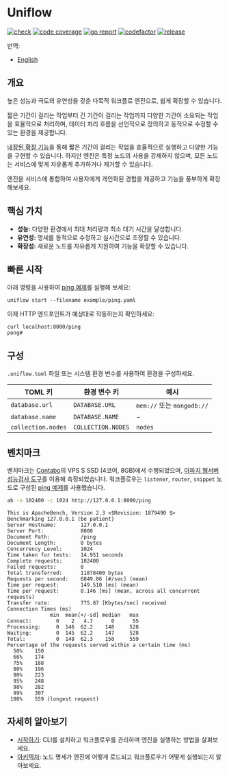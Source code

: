 # Uniflow

[![check][repo_check_img]][repo_check_url]
[![code coverage][go_code_coverage_img]][go_code_coverage_url]
[![go report][go_report_img]][go_report_url]
[![codefactor][repo_codefactor_img]][repo_codefactor_url]
[![release][repo_releases_img]][repo_releases_url]

번역:
  - [English](./README.md)

## 개요

높은 성능과 극도의 유연성을 갖춘 다목적 워크플로 엔진으로, 쉽게 확장할 수 있습니다.

짧은 기간이 걸리는 작업부터 긴 기간이 걸리는 작업까지 다양한 기간이 소요되는 작업을 효율적으로 처리하며, 데이터 처리 흐름을 선언적으로 정의하고 동적으로 수정할 수 있는 환경을 제공합니다.

[내장된 확장 기능](./ext/README_kr.md)을 통해 짧은 기간이 걸리는 작업을 효율적으로 실행하고 다양한 기능을 구현할 수 있습니다. 하지만 엔진은 특정 노드의 사용을 강제하지 않으며, 모든 노드는 서비스에 맞게 자유롭게 추가하거나 제거할 수 있습니다.

엔진을 서비스에 통합하여 사용자에게 개인화된 경험을 제공하고 기능을 풍부하게 확장해보세요.

## 핵심 가치

- **성능:** 다양한 환경에서 최대 처리량과 최소 대기 시간을 달성합니다.
- **유연성:** 명세를 동적으로 수정하고 실시간으로 조정할 수 있습니다.
- **확장성:** 새로운 노드를 자유롭게 지원하여 기능을 확장할 수 있습니다.

## 빠른 시작

아래 명령을 사용하여 [ping 예제](./examples/ping.yaml)를 실행해 보세요:

```shell
uniflow start --filename example/ping.yaml
```

이제 HTTP 엔드포인트가 예상대로 작동하는지 확인하세요:

```shell
curl localhost:8000/ping
pong#
```

## 구성

`.uniflow.toml` 파일 또는 시스템 환경 변수를 사용하여 환경을 구성하세요.

| TOML 키            | 환경 변수 키          | 예시                       |
|--------------------|--------------------|---------------------------|
| `database.url`     | `DATABASE.URL`     | `mem://` 또는 `mongodb://` |
| `database.name`    | `DATABASE.NAME`    | -                         |
| `collection.nodes` | `COLLECTION.NODES` | `nodes`                   |

## 벤치마크

벤치마크는 [Contabo](https://contabo.com/)의 VPS S SSD (4코어, 8GB)에서 수행되었으며, [아파치 웹서버 성능검사 도구](https://httpd.apache.org/docs/2.4/programs/ab.html)를 이용해 측정되었습니다. 워크플로우는 `listener`, `router`, `snippet` 노드로 구성된 [ping 예제](./examples/ping.yaml)를 사용했습니다.

```sh
ab -n 102400 -c 1024 http://127.0.0.1:8000/ping
```

```
This is ApacheBench, Version 2.3 <$Revision: 1879490 $>
Benchmarking 127.0.0.1 (be patient)
Server Hostname:        127.0.0.1
Server Port:            8000
Document Path:          /ping
Document Length:        0 bytes
Concurrency Level:      1024
Time taken for tests:   14.951 seconds
Complete requests:      102400
Failed requests:        0
Total transferred:      11878400 bytes
Requests per second:    6849.06 [#/sec] (mean)
Time per request:       149.510 [ms] (mean)
Time per request:       0.146 [ms] (mean, across all concurrent requests)
Transfer rate:          775.87 [Kbytes/sec] received
Connection Times (ms)
              min  mean[+/-sd] median   max
Connect:        0    2   4.7      0      55
Processing:     0  146  62.2    148     528
Waiting:        0  145  62.2    147     528
Total:          0  148  62.3    150     559
Percentage of the requests served within a certain time (ms)
  50%    150
  66%    174
  75%    188
  80%    196
  90%    223
  95%    248
  98%    282
  99%    307
 100%    559 (longest request)
```

## 자세히 알아보기

- [시작하기](./docs/getting_started_kr.md): CLI를 설치하고 워크플로우를 관리하며 엔진을 실행하는 방법을 살펴보세요.
- [아키텍처](./docs/architecture_kr.md): 노드 명세가 엔진에 어떻게 로드되고 워크플로우가 어떻게 실행되는지 알아보세요.

<!-- Go -->

[go_download_url]: https://golang.org/dl/
[go_version_img]: https://img.shields.io/badge/Go-1.21+-00ADD8?style=for-the-badge&logo=go
[go_code_coverage_img]: https://codecov.io/gh/siyul-park/uniflow/graph/badge.svg?token=quEl9AbBcW
[go_code_coverage_url]: https://codecov.io/gh/siyul-park/uniflow
[go_report_img]: https://goreportcard.com/badge/github.com/siyul-park/uniflow
[go_report_url]: https://goreportcard.com/report/github.com/siyul-park/uniflow

<!-- Repository -->

[repo_url]: https://github.com/siyul-park/uniflow
[repo_issues_url]: https://github.com/siyul-park/uniflow/issues
[repo_pull_request_url]: https://github.com/siyul-park/uniflow/pulls
[repo_discussions_url]: https://github.com/siyul-park/uniflow/discussions
[repo_releases_img]: https://img.shields.io/github/release/siyul-park/uniflow.svg
[repo_releases_url]: https://github.com/siyul-park/uniflow/releases
[repo_wiki_url]: https://github.com/siyul-park/uniflow/wiki
[repo_wiki_img]: https://img.shields.io/badge/docs-wiki_page-blue?style=for-the-badge&logo=none
[repo_wiki_faq_url]: https://github.com/siyul-park/uniflow/wiki/FAQ
[repo_check_img]: https://github.com/siyul-park/uniflow/actions/workflows/check.yml/badge.svg
[repo_check_url]: https://github.com/siyul-park/uniflow/actions/workflows/check.yml
[repo_codefactor_img]: https://www.codefactor.io/repository/github/siyul-park/uniflow/badge
[repo_codefactor_url]: https://www.codefactor.io/repository/github/siyul-park/uniflow
